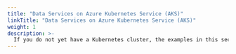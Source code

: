 ```yaml
---
title: "Data Services on Azure Kubernetes Service (AKS)"
linkTitle: "Data Services on Azure Kubernetes Service (AKS)"
weight: 1
description: >-
  If you do not yet have a Kubernetes cluster, the examples in this section walk through creating an AKS cluster and deploy Azure Arc Data Services on top of it.
---
```

